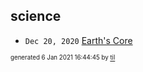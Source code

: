 ## science


* <code>Dec 20, 2020</code> [Earth's Core](2020-12-20T23-14-38-earth's-core.md)

<sup><sub>generated 6 Jan 2021 16:44:45 by <a href='https://github.com/senorprogrammer/til'>til</a></sub></sup>
